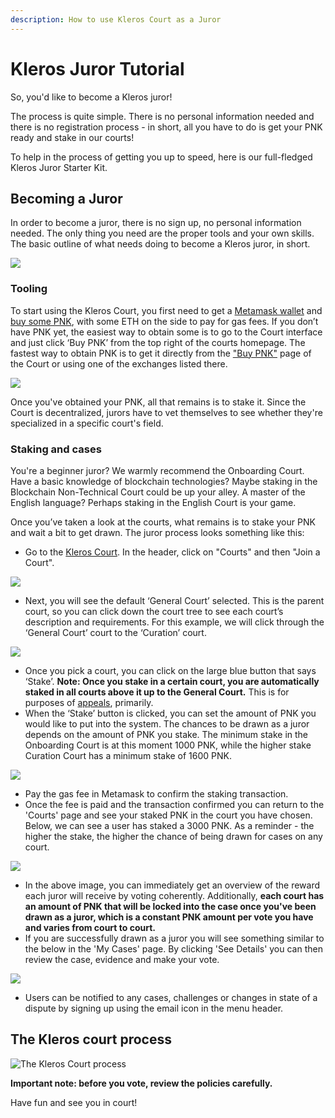 ```yaml
---
description: How to use Kleros Court as a Juror
---
```


# Kleros Juror Tutorial

So, you'd like to become a Kleros juror!

The process is quite simple. There is no personal information needed and there is no registration process - in short, all you have to do is get your PNK ready and stake in our courts!

To help in the process of getting you up to speed, here is our full-fledged Kleros Juror Starter Kit.

## Becoming a Juror <a id="becoming-a-juror"></a>

In order to become a juror, there is no sign up, no personal information needed. The only thing you need are the proper tools and your own skills. The basic outline of what needs doing to become a Kleros juror, in short.

![](https://blog.kleros.io/content/images/2020/09/Jurors-start.png)

### Tooling <a id="tooling"></a>

To start using the Kleros Court, you first need to get a [Metamask wallet](https://blog.wetrust.io/how-to-install-and-use-metamask-7210720ca047) and [buy some PNK](https://blog.kleros.io/how-to-buy-pnk-on-bitfinex-exchange/), with some ETH on the side to pay for gas fees. If you don’t have PNK yet, the easiest way to obtain some is to go to the Court interface and just click ‘Buy PNK’ from the top right of the courts homepage. The fastest way to obtain PNK is to get it directly from the ["Buy PNK"](https://court.kleros.io/tokens) page of the Court or using one of the exchanges listed there.

![](https://lh4.googleusercontent.com/UAFeO_EN4QapE-HVAxhyLnrnr6MEww84fTKkIJX0BzWRX7G664rC08wyXSz2Xvfe0pDqqBZ3dNBrQNHajz-mK-96BLIzHIVHpW3dLo-2_Mid1iJ4FKLLl4Q5aDO1m-GKJ_bu3V-C)

Once you've obtained your PNK, all that remains is to stake it. Since the Court is decentralized, jurors have to vet themselves to see whether they're specialized in a specific court's field.

### Staking and cases

You're a beginner juror? We warmly recommend the Onboarding Court. Have a basic knowledge of blockchain technologies? Maybe staking in the Blockchain Non-Technical Court could be up your alley. A master of the English language? Perhaps staking in the English Court is your game.

Once you’ve taken a look at the courts, what remains is to stake your PNK and wait a bit to get drawn. The juror process looks something like this:

* Go to the [Kleros Court](https://court.kleros.io/). In the header, click on "Courts" and then "Join a Court".

![](https://lh5.googleusercontent.com/iZM7CkC3W3B9_vjpHizGjSwj9EUFfw3luoUDQm6CJnepjbNmM6q8bsk9yuiQ1r5VE050QYkmd833-X7y8GRNICoE0wGp8WHv_92BK4K_yl9gvELflBA1VhlVFgD1n459iNFK0rjq)

* Next, you will see the default ‘General Court’ selected. This is the parent court, so you can click down the court tree to see each court’s description and requirements. For this example, we will click through the ‘General Court’ court to the ‘Curation’ court.

![](https://blog.kleros.io/content/images/2020/07/image-19.png)

* Once you pick a court, you can click on the large blue button that says ‘Stake’. **Note: Once you stake in a certain court, you are automatically staked in all courts above it up to the General Court.** This is for purposes of [appeals](https://blog.kleros.io/kleros-decentralized-token-listing-appeal-fees/), primarily.
* When the ‘Stake’ button is clicked, you can set the amount of PNK you would like to put into the system. The chances to be drawn as a juror depends on the amount of PNK you stake. The minimum stake in the Onboarding Court is at this moment 1000 PNK, while the higher stake Curation Court has a minimum stake of 1600 PNK.

![](https://blog.kleros.io/content/images/2020/07/image-15.png)

* Pay the gas fee in Metamask to confirm the staking transaction.
* Once the fee is paid and the transaction confirmed you can return to the 'Courts' page and see your staked PNK in the court you have chosen. Below, we can see a user has staked a 3000 PNK. As a reminder - the higher the stake, the higher the chance of being drawn for cases on any court.

![](https://blog.kleros.io/content/images/2020/07/image-16.png)

* In the above image, you can immediately get an overview of the reward each juror will receive by voting coherently. Additionally, **each court has an amount of PNK that will be locked into the case once you've been drawn as a juror, which is a constant PNK amount per vote you have and varies from court to court.**
* If you are successfully drawn as a juror you will see something similar to the below in the 'My Cases' page. By clicking 'See Details' you can then review the case, evidence and make your vote.

![](https://blog.kleros.io/content/images/2020/07/image-17.png)

* Users can be notified to any cases, challenges or changes in state of a dispute by signing up using the email icon in the menu header.

## The Kleros court process

![The Kleros Court process](https://blog.kleros.io/content/images/2019/03/Arbitration.png)

**Important note: before you vote, review the policies carefully.**

Have fun and see you in court!

